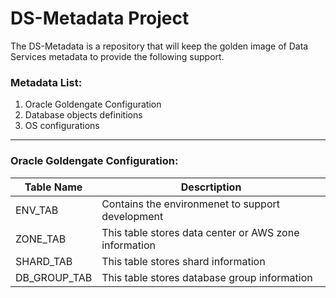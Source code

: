 # DS-Metadata Project

The DS-Metadata is a repository that will keep the golden image of Data Services metadata to provide the following support.

### Metadata List:
1. Oracle Goldengate Configuration
2. Database objects definitions
3. OS configurations

---

### Oracle Goldengate Configuration:
| Table Name | Descrtiption |
| ---------- | ------------ |
| ENV_TAB | Contains the environmenet to support development |
| ZONE_TAB | This table stores data center or AWS zone information |
| SHARD_TAB | This table stores shard information |
| DB_GROUP_TAB | This table stores database group information |
